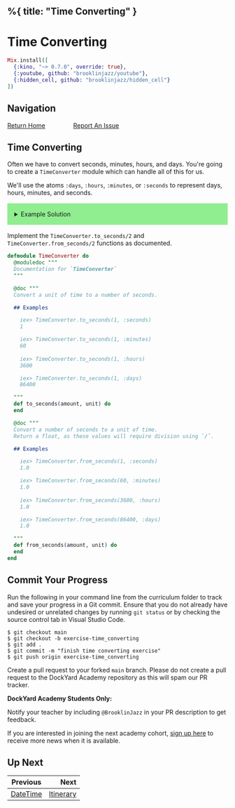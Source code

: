 %{
  title: "Time Converting"
}
---
# Time Converting

```elixir
Mix.install([
  {:kino, "~> 0.7.0", override: true},
  {:youtube, github: "brooklinjazz/youtube"},
  {:hidden_cell, github: "brooklinjazz/hidden_cell"}
])
```

## Navigation

[Return Home](../start.livemd)<span style="padding: 0 30px"></span>
[Report An Issue](https://github.com/DockYard-Academy/beta_curriculum/issues/new?assignees=&labels=&template=issue.md&title=)

## Time Converting

Often we have to convert seconds, minutes, hours, and days. You're going to create a `TimeConverter` module which can handle all of this for us.

We'll use the atoms `:days`, `:hours`, `:minutes`, or `:seconds` to represent days, hours, minutes, and seconds.

<details style="background-color: lightgreen; padding: 1rem; margin: 1rem 0;">
<summary>Example Solution</summary>

```elixir
defmodule TimeConverter do
  def to_seconds(amount, unit) do
    case unit do
      :seconds -> amount
      :minutes -> amount * 60
      :hours -> amount * 60 * 60
      :days -> amount * 60 * 60 * 24
    end
  end

  def from_seconds(amount, unit) do
    case unit do
      :seconds -> amount * 1.0
      :minutes -> amount / 60
      :hours -> amount / 60 / 60
      :days -> amount / 60 / 60 / 24
    end
  end
end
```

</details>

Implement the `TimeConverter.to_seconds/2` and `TimeConverter.from_seconds/2` functions as documented.

```elixir
defmodule TimeConverter do
  @moduledoc """
  Documentation for `TimeConverter`
  """

  @doc """
  Convert a unit of time to a number of seconds.

  ## Examples

    iex> TimeConverter.to_seconds(1, :seconds)
    1

    iex> TimeConverter.to_seconds(1, :minutes)
    60
    
    iex> TimeConverter.to_seconds(1, :hours)
    3600

    iex> TimeConverter.to_seconds(1, :days)
    86400

  """
  def to_seconds(amount, unit) do
  end

  @doc """
  Convert a number of seconds to a unit of time.
  Return a float, as these values will require division using `/`.

  ## Examples

    iex> TimeConverter.from_seconds(1, :seconds)
    1.0

    iex> TimeConverter.from_seconds(60, :minutes)
    1.0
    
    iex> TimeConverter.from_seconds(3600, :hours)
    1.0

    iex> TimeConverter.from_seconds(86400, :days)
    1.0

  """
  def from_seconds(amount, unit) do
  end
end
```

## Commit Your Progress

Run the following in your command line from the curriculum folder to track and save your progress in a Git commit.
Ensure that you do not already have undesired or unrelated changes by running `git status` or by checking the source control tab in Visual Studio Code.

```
$ git checkout main
$ git checkout -b exercise-time_converting
$ git add .
$ git commit -m "finish time converting exercise"
$ git push origin exercise-time_converting
```

Create a pull request to your forked `main` branch. Please do not create a pull request to the DockYard Academy repository as this will spam our PR tracker.

**DockYard Academy Students Only:**

Notify your teacher by including `@BrooklinJazz` in your PR description to get feedback.

If you are interested in joining the next academy cohort, [sign up here](https://academy.dockyard.com/) to receive more news when it is available.

## Up Next

| Previous                               | Next                                       |
| -------------------------------------- | -----------------------------------------: |
| [DateTime](../reading/datetime.livemd) | [Itinerary](../exercises/itinerary.livemd) |

